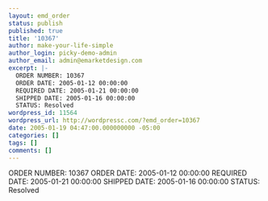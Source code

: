 ```yaml
---
layout: emd_order
status: publish
published: true
title: '10367'
author: make-your-life-simple
author_login: picky-demo-admin
author_email: admin@emarketdesign.com
excerpt: |-
  ORDER NUMBER: 10367
  ORDER DATE: 2005-01-12 00:00:00
  REQUIRED DATE: 2005-01-21 00:00:00
  SHIPPED DATE: 2005-01-16 00:00:00
  STATUS: Resolved
wordpress_id: 11564
wordpress_url: http://wordpressc.com/?emd_order=10367
date: 2005-01-19 04:47:00.000000000 -05:00
categories: []
tags: []
comments: []
---
```

ORDER NUMBER: 10367
ORDER DATE: 2005-01-12 00:00:00
REQUIRED DATE: 2005-01-21 00:00:00
SHIPPED DATE: 2005-01-16 00:00:00
STATUS: Resolved
